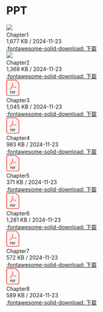# PPT

<div class="card file-block" markdown="1">
<div class="file-icon"><img src="/Notebook/Math/Probability_Theory_and_Mathematical_Statistics/images/pdf.svg" style="height: 3em;"></div>
<div class="file-body">
<div class="file-title"> Chapter1 </div>
<div class="file-meta"> 1,677 KB / 2024-11-23</div>
</div>
<a class="down-button" target="_blank" href="/Notebook/Math/Probability_Theory_and_Mathematical_Statistics/ppt/ch1.pdf" markdown="1">:fontawesome-solid-download: 下载</a>
</div>

<div class="card file-block" markdown="1">
<div class="file-icon"><img src="/Math/Probability_Theory_and_Mathematical_Statisticsimages/images/pdf.svg" style="height: 3em;"></div>
<div class="file-body">
<div class="file-title"> Chapter2 </div>
<div class="file-meta"> 1,368 KB / 2024-11-23</div>
</div>
<a class="down-button" target="_blank" href="/Math/Probability_Theory_and_Mathematical_Statistics/ppt/ch2.pdf" markdown="1">:fontawesome-solid-download: 下载</a>
</div>

<div class="card file-block" markdown="1">
<div class="file-icon"><img src="images/pdf.svg" style="height: 3em;"></div>
<div class="file-body">
<div class="file-title"> Chapter3 </div>
<div class="file-meta"> 1,045 KB / 2024-11-23</div>
</div>
<a class="down-button" target="_blank" href="ppt/ch3.pdf" markdown="1">:fontawesome-solid-download: 下载</a>
</div>

<div class="card file-block" markdown="1">
<div class="file-icon"><img src="images/pdf.svg" style="height: 3em;"></div>
<div class="file-body">
<div class="file-title"> Chapter4 </div>
<div class="file-meta"> 983 KB / 2024-11-23</div>
</div>
<a class="down-button" target="_blank" href="ppt/ch4.pdf" markdown="1">:fontawesome-solid-download: 下载</a>
</div>

<div class="card file-block" markdown="1">
<div class="file-icon"><img src="images/pdf.svg" style="height: 3em;"></div>
<div class="file-body">
<div class="file-title"> Chapter5 </div>
<div class="file-meta"> 371 KB / 2024-11-23</div>
</div>
<a class="down-button" target="_blank" href="ppt/ch5.pdf" markdown="1">:fontawesome-solid-download: 下载</a>
</div>

<div class="card file-block" markdown="1">
<div class="file-icon"><img src="images/pdf.svg" style="height: 3em;"></div>
<div class="file-body">
<div class="file-title"> Chapter6 </div>
<div class="file-meta"> 1,281 KB / 2024-11-23</div>
</div>
<a class="down-button" target="_blank" href="ppt/ch6.pdf" markdown="1">:fontawesome-solid-download: 下载</a>
</div>

<div class="card file-block" markdown="1">
<div class="file-icon"><img src="images/pdf.svg" style="height: 3em;"></div>
<div class="file-body">
<div class="file-title"> Chapter7 </div>
<div class="file-meta"> 572 KB / 2024-11-23</div>
</div>
<a class="down-button" target="_blank" href="ppt/ch7.pdf" markdown="1">:fontawesome-solid-download: 下载</a>
</div>

<div class="card file-block" markdown="1">
<div class="file-icon"><img src="images/pdf.svg" style="height: 3em;"></div>
<div class="file-body">
<div class="file-title"> Chapter8 </div>
<div class="file-meta"> 589 KB / 2024-11-23</div>
</div>
<a class="down-button" target="_blank" href="ppt/ch8.pdf" markdown="1">:fontawesome-solid-download: 下载</a>
</div>
